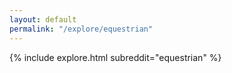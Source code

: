 ```yaml
---
layout: default
permalink: "/explore/equestrian"
---
```


<link rel="stylesheet" type="text/css" href="/static/css/explore.css">
{% include explore.html subreddit="equestrian" %}
